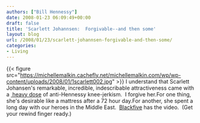 ```yaml
---
authors: ["Bill Hennessy"]
date: 2008-01-23 06:09:49+00:00
draft: false
title: 'Scarlett Johannsen:  Forgivable--and then some'
layout: blog
url: /2008/01/23/scarlett-johannsen-forgivable-and-then-some/
categories:
- Living
---
```


{{< figure src="https://michellemalkin.cachefly.net/michellemalkin.com/wp/wp-content/uploads/2008/01/1scarlett002.jpg" >}}
I understand that Scarlett Johansen's remarkable, incredible, indescribable attractiveness came with a [ heavy dose](https://michellemalkin.com/2008/01/21/scarlett-johansson-visits-the-troops/) of anti-Hennessy knee-jerkism.  I forgive her.For one thing, she's desirable like a mattress after a 72 hour day.For another, she spent a long day with our heroes in the Middle East.  [Blackfive](https://www.blackfive.net/main/2008/01/blackfive-tv--1.html) has the video.  (Get your rewind finger ready.)  
